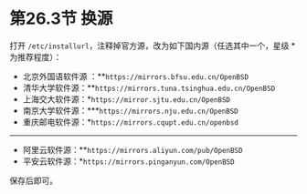 # 第26.3节 换源

打开 `/etc/installurl`，注释掉官方源，改为如下国内源（任选其中一个，星级 \* 为推荐程度）：

* 北京外国语软件源 ：\*\*`https://mirrors.bfsu.edu.cn/OpenBSD`
* 清华大学软件源：\*\*`https://mirrors.tuna.tsinghua.edu.cn/OpenBSD`
* 上海交大软件源：\*`https://mirror.sjtu.edu.cn/OpenBSD`
* 南京大学软件源：\*\*\*`https://mirrors.nju.edu.cn/OpenBSD`
* 重庆邮电软件源：\*`https://mirrors.cqupt.edu.cn/openbsd`

***

* 阿里云软件源：\*\*`https://mirrors.aliyun.com/pub/OpenBSD`
* 平安云软件源：\*`https://mirrors.pinganyun.com/OpenBSD`

保存后即可。
